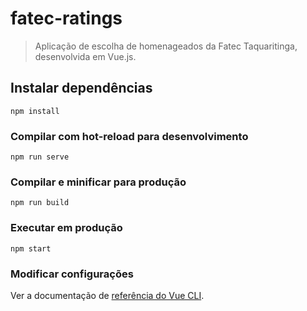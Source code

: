 # fatec-ratings

> Aplicação de escolha de homenageados da Fatec Taquaritinga, desenvolvida em Vue.js.

## Instalar dependências
```
npm install
```

### Compilar com hot-reload para desenvolvimento
```
npm run serve
```

### Compilar e minificar para produção
```
npm run build
```

### Executar em produção
```
npm start
```

### Modificar configurações
Ver a documentação de [referência do Vue CLI](https://cli.vuejs.org/config/).
